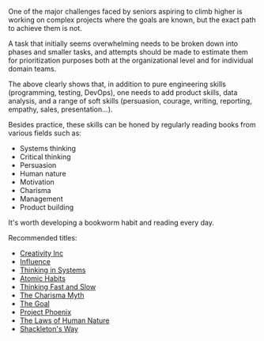 One of the major challenges faced by seniors aspiring to climb higher is working on complex projects where the goals are known, but the exact path to achieve them is not.

A task that initially seems overwhelming needs to be broken down into phases and smaller tasks, and attempts should be made to estimate them for prioritization purposes both at the organizational level and for individual domain teams.

The above clearly shows that, in addition to pure engineering skills (programming, testing, DevOps), one needs to add product skills, data analysis, and a range of soft skills (persuasion, courage, writing, reporting, empathy, sales, presentation...).

Besides practice, these skills can be honed by regularly reading books from various fields such as:
- Systems thinking
- Critical thinking
- Persuasion
- Human nature
- Motivation
- Charisma
- Management
- Product building

It's worth developing a bookworm habit and reading every day.

Recommended titles:
- [Creativity Inc](https://amzn.to/3KlMjbt)
- [Influence](https://amzn.to/3VbotUS)
- [Thinking in Systems](https://amzn.to/3yEpWeC)
- [Atomic Habits](https://amzn.to/3Kr7Bo1)
- [Thinking Fast and Slow](https://amzn.to/3Ko17pT)
- [The Charisma Myth](https://amzn.to/3VnwxmL)
- [The Goal](https://amzn.to/4c3KM5H)
- [Project Phoenix](https://amzn.to/3Km7vhc)
- [The Laws of Human Nature](https://amzn.to/3Km7vhc)
- [Shackleton's Way](https://amzn.to/3R8tQCL)